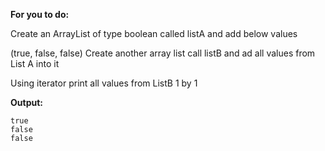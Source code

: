 **For you to do:**

Create an ArrayList of type boolean called listA and add below values

(true, false, false)
Create another array list call listB and ad all values from List A into it

Using iterator print all values from ListB 1 by 1


**Output:**

```
true
false
false
```

